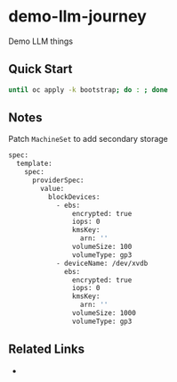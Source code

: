 # demo-llm-journey

Demo LLM things

## Quick Start

```sh
until oc apply -k bootstrap; do : ; done
```

## Notes

Patch `MachineSet` to add secondary storage

```sh
spec:
  template:
    spec:
      providerSpec:
        value:
          blockDevices:
            - ebs:
                encrypted: true
                iops: 0
                kmsKey:
                  arn: ''
                volumeSize: 100
                volumeType: gp3
            - deviceName: /dev/xvdb
              ebs:
                encrypted: true
                iops: 0
                kmsKey:
                  arn: ''
                volumeSize: 1000
                volumeType: gp3
```

## Related Links

- 